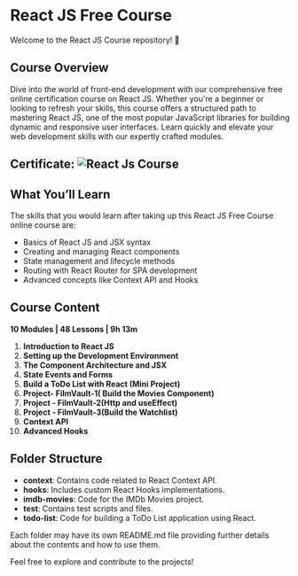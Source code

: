 # React JS Free Course

Welcome to the React JS Course repository! 🚀

## Course Overview

Dive into the world of front-end development with our comprehensive free online certification course on React JS. Whether you're a beginner or looking to refresh your skills, this course offers a structured path to mastering React JS, one of the most popular JavaScript libraries for building dynamic and responsive user interfaces. Learn quickly and elevate your web development skills with our expertly crafted modules.

## Certificate: ![React Js Course](https://github.com/SamarthMule/React-JS-Scaler/assets/103748997/5adc1e0b-2ef2-4065-8e40-0d76977e8b12)


## What You’ll Learn

The skills that you would learn after taking up this React JS Free Course online course are:
- Basics of React JS and JSX syntax
- Creating and managing React components
- State management and lifecycle methods
- Routing with React Router for SPA development
- Advanced concepts like Context API and Hooks

## Course Content

**10 Modules | 48 Lessons | 9h 13m**

1. **Introduction to React JS** 
2. **Setting up the Development Environment** 
3. **The Component Architecture and JSX** 
4. **State Events and Forms**
5. **Build a ToDo List with React (Mini Project)** 
6. **Project- FilmVault-1( Build the Movies Component)** 
7. **Project - FilmVault-2(Http and useEffect)** 
8. **Project - FilmVault-3(Build the Watchlist)** 
9. **Context API**
10. **Advanced Hooks** 

## Folder Structure

- **context**: Contains code related to React Context API.
- **hooks**: Includes custom React Hooks implementations.
- **imdb-movies**: Code for the IMDb Movies project.
- **test**: Contains test scripts and files.
- **todo-list**: Code for building a ToDo List application using React.

Each folder may have its own README.md file providing further details about the contents and how to use them.

Feel free to explore and contribute to the projects!

